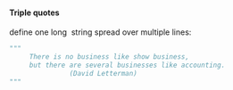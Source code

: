 #### Triple quotes
define one long  string spread over multiple lines:
```python
"""
	 There is no business like show business,
	 but there are several businesses like accounting.
			   (David Letterman)
"""
```

